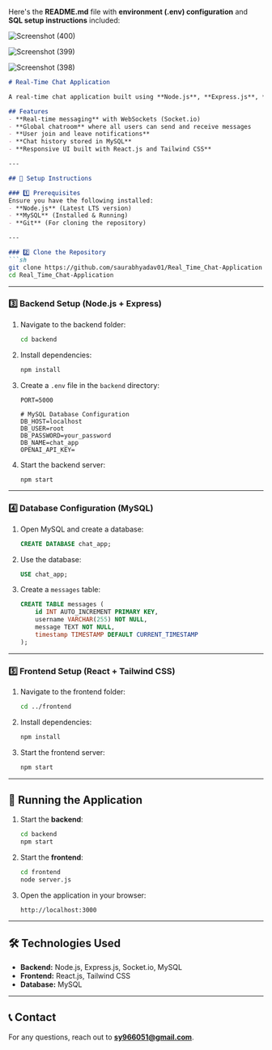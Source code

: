 Here's the **README.md** file with **environment (.env) configuration** and **SQL setup instructions** included:  

![Screenshot (400)](https://github.com/user-attachments/assets/9dd4707b-5550-4831-9bb2-2c14f4a8cd0b)

![Screenshot (399)](https://github.com/user-attachments/assets/fb827777-a74c-44df-a875-d1f0ab6b5fa9)

![Screenshot (398)](https://github.com/user-attachments/assets/6d6aa8f0-edb4-415b-8c37-001f1d8d209e)


```md
# Real-Time Chat Application

A real-time chat application built using **Node.js**, **Express.js**, **Socket.io**, **React.js**, and **MySQL** for chat storage.

## Features
- **Real-time messaging** with WebSockets (Socket.io)
- **Global chatroom** where all users can send and receive messages
- **User join and leave notifications**
- **Chat history stored in MySQL**
- **Responsive UI built with React.js and Tailwind CSS**

---

## 📌 Setup Instructions

### 1️⃣ Prerequisites
Ensure you have the following installed:
- **Node.js** (Latest LTS version)
- **MySQL** (Installed & Running)
- **Git** (For cloning the repository)

---

### 2️⃣ Clone the Repository
```sh
git clone https://github.com/saurabhyadav01/Real_Time_Chat-Application
cd Real_Time_Chat-Application
```

---

### 3️⃣ Backend Setup (Node.js + Express)
1. Navigate to the backend folder:
   ```sh
   cd backend
   ```
2. Install dependencies:
   ```sh
   npm install
   ```
3. Create a `.env` file in the `backend` directory:
   ```
   PORT=5000

   # MySQL Database Configuration
   DB_HOST=localhost
   DB_USER=root
   DB_PASSWORD=your_password
   DB_NAME=chat_app
   OPENAI_API_KEY=
   ```
4. Start the backend server:
   ```sh
   npm start
   ```

---

### 4️⃣ Database Configuration (MySQL)
1. Open MySQL and create a database:
   ```sql
   CREATE DATABASE chat_app;
   ```
2. Use the database:
   ```sql
   USE chat_app;
   ```
3. Create a `messages` table:
   ```sql
   CREATE TABLE messages (
       id INT AUTO_INCREMENT PRIMARY KEY,
       username VARCHAR(255) NOT NULL,
       message TEXT NOT NULL,
       timestamp TIMESTAMP DEFAULT CURRENT_TIMESTAMP
   );
   ```

---

### 5️⃣ Frontend Setup (React + Tailwind CSS)
1. Navigate to the frontend folder:
   ```sh
   cd ../frontend
   ```
2. Install dependencies:
   ```sh
   npm install
   ```
3. Start the frontend server:
   ```sh
   npm start
   ```

---

## 🚀 Running the Application
1. Start the **backend**:  
   ```sh
   cd backend
   npm start
   ```
2. Start the **frontend**:  
   ```sh
   cd frontend
   node server.js
   ```
3. Open the application in your browser:  
   ```
   http://localhost:3000
   ```

---

## 🛠 Technologies Used
- **Backend:** Node.js, Express.js, Socket.io, MySQL
- **Frontend:** React.js, Tailwind CSS
- **Database:** MySQL


---

## 📞 Contact
For any questions, reach out to **sy966051@gmail.com**.

```

